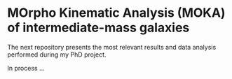 # MOrpho Kinematic Analysis (MOKA) of intermediate-mass galaxies
The next repository presents the most relevant results and data analysis performed during my PhD project. 

In process ...

